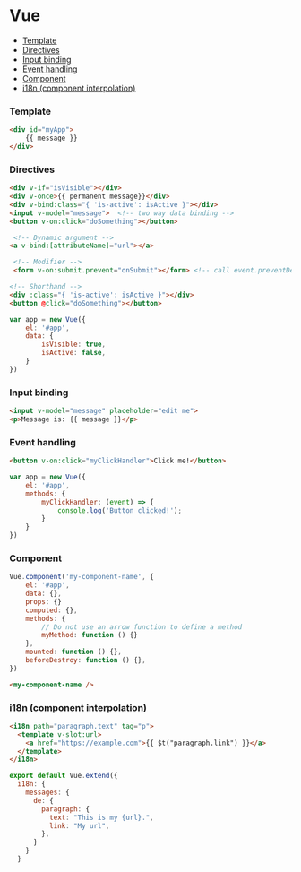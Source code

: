 # Vue

- [Template](#template)
- [Directives](#directives)
- [Input binding](#input-binding)
- [Event handling](#event-handling)
- [Component](#component)
- [i18n (component interpolation)](#i18n)

### Template

```html
<div id="myApp">  
    {{ message }}  
</div>
```

### Directives

```html
<div v-if="isVisible"></div>
<div v-once>{{ permanent message}}</div>
<div v-bind:class="{ 'is-active': isActive }"></div>
<input v-model="message">  <!-- two way data binding -->
<button v-on:click="doSomething"></button>

 <!-- Dynamic argument -->
<a v-bind:[attributeName]="url"></a>

 <!-- Modifier -->
 <form v-on:submit.prevent="onSubmit"></form> <!-- call event.preventDefault() -->

<!-- Shorthand -->
<div :class="{ 'is-active': isActive }"></div> 
<button @click="doSomething"></button>
```

```javascript
var app = new Vue({  
    el: '#app',  
    data: {  
        isVisible: true,
        isActive: false,
    }  
})
```

### Input binding

```html
<input v-model="message" placeholder="edit me">
<p>Message is: {{ message }}</p>
```

### Event handling

```html
<button v-on:click="myClickHandler">Click me!</button>  
```

```javascript
var app = new Vue({  
    el: '#app',  
    methods: {  
        myClickHandler: (event) => {  
            console.log('Button clicked!');  
        }  
    }  
})
```

### Component

```javascript
Vue.component('my-component-name', {
    el: '#app',
    data: {},
    props: {}
    computed: {},
    methods: {
        // Do not use an arrow function to define a method
        myMethod: function () {}
    },
    mounted: function () {},
    beforeDestroy: function () {},
})
```

```html
<my-component-name />
```

### i18n (component interpolation)

```html
<i18n path="paragraph.text" tag="p">
  <template v-slot:url>
    <a href="https://example.com">{{ $t("paragraph.link") }}</a>
  </template>
</i18n>
```

```javascript
export default Vue.extend({
  i18n: {
    messages: {
      de: {
        paragraph: {
          text: "This is my {url}.",
          link: "My url",
        },
      }
    }
  }
```
